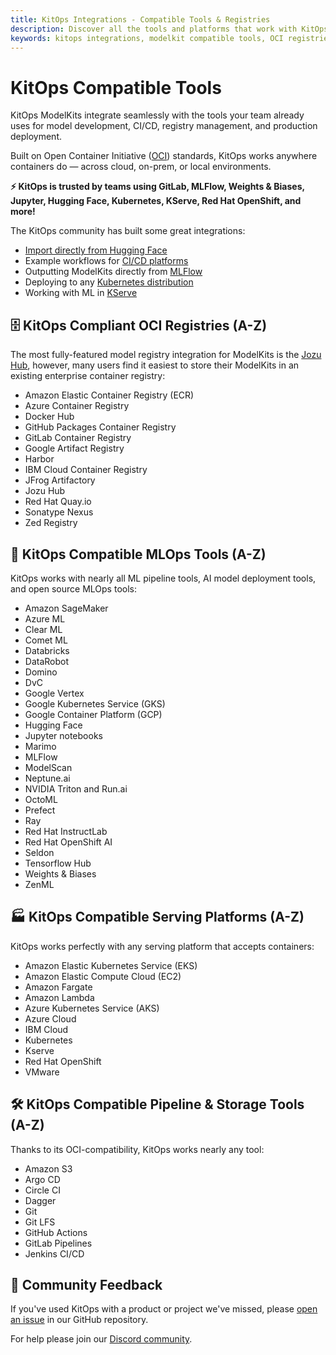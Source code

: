 ```yaml
---
title: KitOps Integrations - Compatible Tools & Registries
description: Discover all the tools and platforms that work with KitOps ModelKits, including OCI registries, MLOps tools, CI/CD platforms, cloud services, and model tracking systems.
keywords: kitops integrations, modelkit compatible tools, OCI registries ML, CI/CD for AI models, mlops platforms, kubernetes model deployment, open source AI packaging, model registry compatibility
---
```


# KitOps Compatible Tools

KitOps ModelKits integrate seamlessly with the tools your team already uses for model development, CI/CD, registry management, and production deployment.

Built on Open Container Initiative ([OCI](https://opencontainers.org/)) standards, KitOps works anywhere containers do — across cloud, on-prem, or local environments.

**⚡ KitOps is trusted by teams using GitLab, MLFlow, Weights & Biases, Jupyter, Hugging Face, Kubernetes, KServe, Red Hat OpenShift, and more!**

The KitOps community has built some great integrations:
- [Import directly from Hugging Face](../../cli/cli-reference.md#kit-import)
- Example workflows for [CI/CD platforms](../cicd.md)
- Outputting ModelKits directly from [MLFlow](../mlflow.md)
- Deploying to any [Kubernetes distribution](../k8s-init-container.md)
- Working with ML in [KServe](../kserve.md)

## 🗄️ KitOps Compliant OCI Registries (A-Z)

The most fully-featured model registry integration for ModelKits is the [Jozu Hub](https://jozu.ml/), however, many users find it easiest to store their ModelKits in an existing enterprise container registry:
* Amazon Elastic Container Registry (ECR)
* Azure Container Registry
* Docker Hub
* GitHub Packages Container Registry
* GitLab Container Registry
* Google Artifact Registry
* Harbor
* IBM Cloud Container Registry
* JFrog Artifactory
* Jozu Hub
* Red Hat Quay.io
* Sonatype Nexus
* Zed Registry

## 🤖 KitOps Compatible MLOps Tools (A-Z)

KitOps works with nearly all ML pipeline tools, AI model deployment tools, and open source MLOps tools:
* Amazon SageMaker
* Azure ML
* Clear ML
* Comet ML
* Databricks
* DataRobot
* Domino
* DvC
* Google Vertex
* Google Kubernetes Service (GKS)
* Google Container Platform (GCP)
* Hugging Face
* Jupyter notebooks
* Marimo
* MLFlow
* ModelScan
* Neptune.ai
* NVIDIA Triton and Run.ai
* OctoML
* Prefect
* Ray
* Red Hat InstructLab
* Red Hat OpenShift AI
* Seldon
* Tensorflow Hub
* Weights & Biases
* ZenML

## 🏭 KitOps Compatible Serving Platforms (A-Z)

KitOps works perfectly with any serving platform that accepts containers:
* Amazon Elastic Kubernetes Service (EKS)
* Amazon Elastic Compute Cloud (EC2)
* Amazon Fargate
* Amazon Lambda
* Azure Kubernetes Service (AKS)
* Azure Cloud
* IBM Cloud
* Kubernetes
* Kserve
* Red Hat OpenShift
* VMware

## 🛠️ KitOps Compatible Pipeline & Storage Tools (A-Z)

Thanks to its OCI-compatibility, KitOps works nearly any tool:
* Amazon S3
* Argo CD
* Circle CI
* Dagger
* Git
* Git LFS
* GitHub Actions
* GitLab Pipelines
* Jenkins CI/CD

## 🤩 Community Feedback

If you've used KitOps with a product or project we've missed, please [open an issue](https://github.com/jozu-ai/kitops/issues/new/choose) in our GitHub repository.

For help please join our [Discord community](https://discord.gg/Tapeh8agYy).
